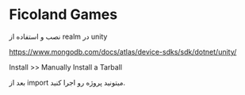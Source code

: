 # Ficoland Games
 
نصب و استفاده از realm در unity

https://www.mongodb.com/docs/atlas/device-sdks/sdk/dotnet/unity/

Install >> Manually Install a Tarball

بعد از import میتونید پروژه رو اجرا کنید.
